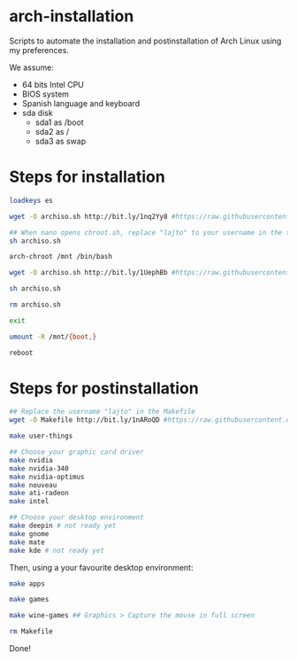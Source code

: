 # arch-installation
Scripts to automate the installation and postinstallation of Arch Linux using my preferences.

We assume:
- 64 bits Intel CPU
- BIOS system
- Spanish language and keyboard
- sda disk
    - sda1 as /boot
    - sda2 as /
    - sda3 as swap

# Steps for installation

```sh
loadkeys es

wget -O archiso.sh http://bit.ly/1nq2Yy8 #https://raw.githubusercontent.com/Lajto/arch-installation/master/archiso.sh

## When nano opens chroot.sh, replace "lajto" to your username in the two lines of useradd
sh archiso.sh

arch-chroot /mnt /bin/bash

wget -O archiso.sh http://bit.ly/1UephBb #https://raw.githubusercontent.com/Lajto/arch-installation/master/chroot.sh

sh archiso.sh

rm archiso.sh

exit

umount -R /mnt/{boot,}

reboot
```

# Steps for postinstallation

```sh
## Replace the username "lajto" in the Makefile
wget -O Makefile http://bit.ly/1nARoQD #https://raw.githubusercontent.com/Lajto/arch-installation/master/Makefile

make user-things

## Choose your graphic card driver
make nvidia
make nvidia-340
make nvidia-optimus
make nouveau
make ati-radeon
make intel

## Choose your desktop environment
make deepin # not ready yet
make gnome
make mate
make kde # not ready yet
```

Then, using a your favourite desktop environment:

```sh
make apps

make games

make wine-games ## Graphics > Capture the mouse in full screen

rm Makefile
```

Done!
